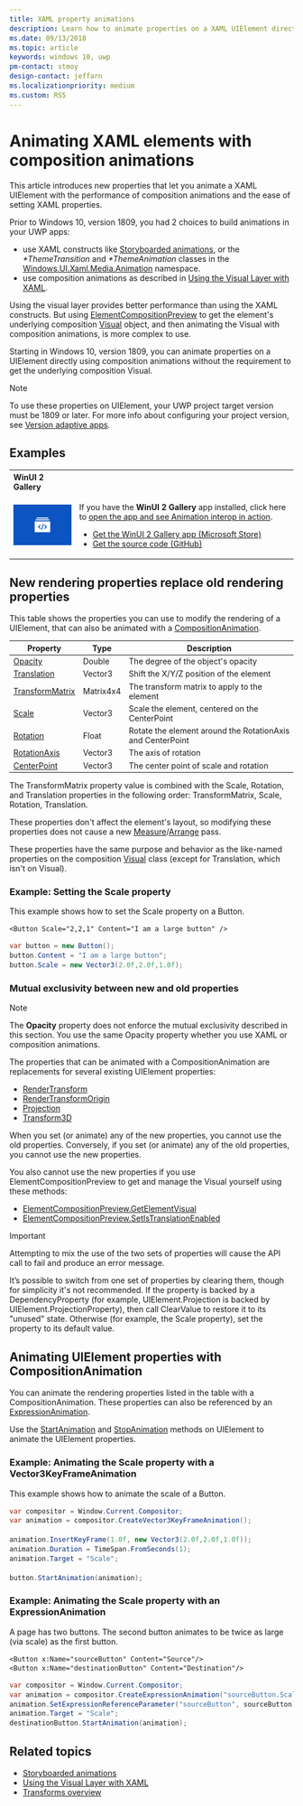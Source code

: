 ```yaml
---
title: XAML property animations
description: Learn how to animate properties on a XAML UIElement directly by using Universal Windows Platform (UWP) composition animations.
ms.date: 09/13/2018
ms.topic: article
keywords: windows 10, uwp
pm-contact: stmoy
design-contact: jeffarn
ms.localizationpriority: medium
ms.custom: RS5
---
```

# Animating XAML elements with composition animations

This article introduces new properties that let you animate a XAML UIElement with the performance of composition animations and the ease of setting XAML properties.

Prior to Windows 10, version 1809, you had 2 choices to build animations in your UWP apps:

- use XAML constructs like [Storyboarded animations](storyboarded-animations.md), or the _*ThemeTransition_ and _*ThemeAnimation_ classes in the [Windows.UI.Xaml.Media.Animation](/uwp/api/windows.ui.xaml.media.animation) namespace.
- use composition animations as described in [Using the Visual Layer with XAML](/windows/uwp/composition/using-the-visual-layer-with-xaml).

Using the visual layer provides better performance than using the XAML constructs. But using [ElementCompositionPreview](/uwp/api/Windows.UI.Xaml.Hosting.ElementCompositionPreview) to get the element's underlying composition [Visual](/uwp/api/windows.ui.composition.visual) object, and then animating the Visual with composition animations, is more complex to use.

Starting in Windows 10, version 1809, you can animate properties on a UIElement directly using composition animations without the requirement to get the underlying composition Visual.

> [!NOTE]
> To use these properties on UIElement, your UWP project target version must be 1809 or later. For more info about configuring your project version, see [Version adaptive apps](/windows/uwp/debug-test-perf/version-adaptive-apps).

## Examples

<table>
<th align="left">WinUI 2 Gallery<th>
<tr>
<td><img src="images/xaml-controls-gallery-app-icon.png" alt="WinUI Gallery" width="168"></img></td>
<td>
    <p>If you have the <strong>WinUI 2 Gallery</strong> app installed, click here to <a href="winui2gallery:/item/XamlCompInterop">open the app and see Animation interop in action</a>.</p>
    <ul>
    <li><a href="https://www.microsoft.com/store/productId/9MSVH128X2ZT">Get the WinUI 2 Gallery app (Microsoft Store)</a></li>
    <li><a href="https://github.com/Microsoft/WinUI-Gallery">Get the source code (GitHub)</a></li>
    </ul>
</td>
</tr>
</table>

## New rendering properties replace old rendering properties

This table shows the properties you can use to modify the rendering of a UIElement, that can also be animated with a [CompositionAnimation](/uwp/api/windows.ui.composition.compositionanimation).

| Property | Type | Description |
| -- | -- | -- |
| [Opacity](/uwp/api/windows.ui.xaml.uielement.opacity) | Double | The degree of the object's opacity |
| [Translation](/uwp/api/windows.ui.xaml.uielement.translation) | Vector3 | Shift the X/Y/Z position of the element |
| [TransformMatrix](/uwp/api/windows.ui.xaml.uielement.transformmatrix) | Matrix4x4 | The transform matrix to apply to the element |
| [Scale](/uwp/api/windows.ui.xaml.uielement.scale) | Vector3 | Scale the element, centered on the CenterPoint |
| [Rotation](/uwp/api/windows.ui.xaml.uielement.rotation) | Float | Rotate the element around the RotationAxis and CenterPoint |
| [RotationAxis](/uwp/api/windows.ui.xaml.uielement.rotationaxis) | Vector3 | The axis of rotation |
| [CenterPoint](/uwp/api/windows.ui.xaml.uielement.centerpoint) | Vector3 | The center point of scale and rotation |

The TransformMatrix property value is combined with the Scale, Rotation, and Translation properties in the following order:  TransformMatrix, Scale, Rotation, Translation.

These properties don't affect the element's layout, so modifying these properties does not cause a new [Measure](/uwp/api/windows.ui.xaml.uielement.measure)/[Arrange](/uwp/api/windows.ui.xaml.uielement.arrange) pass.

These properties have the same purpose and behavior as the like-named properties on the composition [Visual](/uwp/api/windows.ui.composition.visual) class (except for Translation, which isn't on Visual).

### Example: Setting the Scale property

This example shows how to set the Scale property on a Button.

```xaml
<Button Scale="2,2,1" Content="I am a large button" />
```

```csharp
var button = new Button();
button.Content = "I am a large button";
button.Scale = new Vector3(2.0f,2.0f,1.0f);
```

### Mutual exclusivity between new and old properties

> [!NOTE]
> The **Opacity** property does not enforce the mutual exclusivity described in this section. You use the same Opacity property whether you use XAML or composition animations.

The properties that can be animated with a CompositionAnimation are replacements for several existing UIElement properties:

- [RenderTransform](/uwp/api/windows.ui.xaml.uielement.rendertransform)
- [RenderTransformOrigin](/uwp/api/windows.ui.xaml.uielement.rendertransformorigin)
- [Projection](/uwp/api/windows.ui.xaml.uielement.projection)
- [Transform3D](/uwp/api/windows.ui.xaml.uielement.transform3d)

When you set (or animate) any of the new properties, you cannot use the old properties. Conversely, if you set (or animate) any of the old properties, you cannot use the new properties.

You also cannot use the new properties if you use ElementCompositionPreview to get and manage the Visual yourself using these methods:

- [ElementCompositionPreview.GetElementVisual](/uwp/api/windows.ui.xaml.hosting.elementcompositionpreview.getelementvisual)
- [ElementCompositionPreview.SetIsTranslationEnabled](/uwp/api/windows.ui.xaml.hosting.elementcompositionpreview.setistranslationenabled)

> [!IMPORTANT]
> Attempting to mix the use of the two sets of properties will cause the API call to fail and produce an error message.

It’s possible to switch from one set of properties by clearing them, though for simplicity it's not recommended. If the property is backed by a DependencyProperty (for example, UIElement.Projection is backed by UIElement.ProjectionProperty), then call ClearValue to restore it to its "unused" state. Otherwise (for example, the Scale property), set the property to its default value.

## Animating UIElement properties with CompositionAnimation

You can animate the rendering properties listed in the table with a CompositionAnimation. These properties can also be referenced by an [ExpressionAnimation](/uwp/api/windows.ui.composition.expressionanimation).

Use the [StartAnimation](/uwp/api/windows.ui.xaml.uielement.startanimation) and [StopAnimation](/uwp/api/windows.ui.xaml.uielement.stopanimation) methods on UIElement to animate the UIElement properties.

### Example: Animating the Scale property with a Vector3KeyFrameAnimation

This example shows how to animate the scale of a Button.

```csharp
var compositor = Window.Current.Compositor;
var animation = compositor.CreateVector3KeyFrameAnimation();

animation.InsertKeyFrame(1.0f, new Vector3(2.0f,2.0f,1.0f));
animation.Duration = TimeSpan.FromSeconds(1);
animation.Target = "Scale";

button.StartAnimation(animation);
```

### Example: Animating the Scale property with an ExpressionAnimation

A page has two buttons. The second button animates to be twice as large (via scale) as the first button.

```xaml
<Button x:Name="sourceButton" Content="Source"/>
<Button x:Name="destinationButton" Content="Destination"/>
```

```csharp
var compositor = Window.Current.Compositor;
var animation = compositor.CreateExpressionAnimation("sourceButton.Scale*2");
animation.SetExpressionReferenceParameter("sourceButton", sourceButton);
animation.Target = "Scale";
destinationButton.StartAnimation(animation);
```

## Related topics

- [Storyboarded animations](storyboarded-animations.md)
- [Using the Visual Layer with XAML](/windows/uwp/composition/using-the-visual-layer-with-xaml)
- [Transforms overview](../layout/transforms.md)
